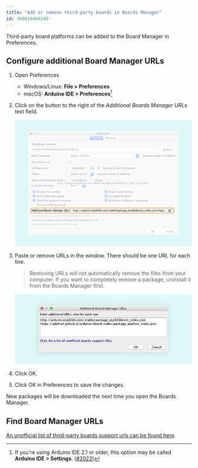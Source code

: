 ```yaml
---
title: "Add or remove third-party boards in Boards Manager"
id: 360016466340
---
```


Third-party board platforms can be added to the Board Manager in Preferences.

## Configure additional Board Manager URLs

1. Open Preferences
   - Windows/Linux: **File > Preferences**
   - macOS: **Arduino IDE > Preferences**[^1]

   [^1]: If you're using Arduino IDE 2.1 or older, this option may be called **Arduino IDE > Settings**. ([#2022](https://github.com/arduino/arduino-ide/issues/2022))

2. Click on the button to the right of the _Additional Boards Manager URLs_ text field.

   ![Preferences window.](img/IDE-preferences-URLs.png)

3. Paste or remove URLs in the window. There should be one URL for each line.

   > Removing URLs will not automatically remove the files from your computer. If you want to completely remove a package, uninstall it from the Boards Manager first.

   ![Additional Boards Manager URLs window.](img/IDE-preferences-URLs-window.png)

4. Click OK.

5. Click OK in Preferences to save the changes.

New packages will be downloaded the next time you open the Boards Manager.

## Find Board Manager URLs

[An unofficial list of third-party boards support urls can be found here](https://github.com/arduino/Arduino/wiki/Unofficial-list-of-3rd-party-boards-support-urls).
